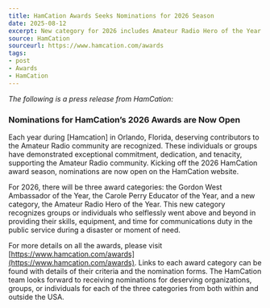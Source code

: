 ```yaml
---
title: HamCation Awards Seeks Nominations for 2026 Season
date: 2025-08-12
excerpt: New category for 2026 includes Amateur Radio Hero of the Year.
source: HamCation
sourceurl: https://www.hamcation.com/awards
tags:
- post
- Awards
- HamCation
---
```

*The following is a press release from HamCation:*

### Nominations for HamCation’s 2026 Awards are Now Open
 
Each year during [Hamcation] in Orlando, Florida, deserving contributors to the Amateur Radio community are recognized. These individuals or groups have demonstrated exceptional commitment, dedication, and tenacity, supporting the Amateur Radio community. Kicking off the 2026 HamCation award season, nominations are now open on the HamCation website.
 
For 2026, there will be three award categories: the Gordon West Ambassador of the Year, the Carole Perry Educator of the Year, and a new category, the Amateur Radio Hero of the Year. This new category recognizes groups or individuals who selflessly went above and beyond in providing their skills, equipment, and time for communications duty in the public service during a disaster or moment of need.
 
For more details on all the awards, please visit [https://www.hamcation.com/awards](https://www.hamcation.com/awards). Links to each award category can be found with details of their criteria and the nomination forms. The HamCation team looks forward to receiving nominations for deserving organizations, groups, or individuals for each of the three categories from both within and outside the USA. 
